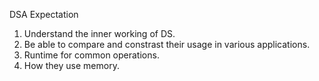 DSA Expectation 

1. Understand the inner working of DS.
2. Be able to compare and constrast their usage in various applications.
3. Runtime for common operations.
4. How they use memory.
